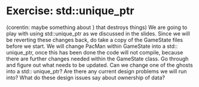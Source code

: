 # Exercise: std::unique_ptr<PacMan>

(corentin: maybe something about } that destroys things)
We are going to play with using std::unique_ptr as we discussed in the slides. Since we will be reverting these changes
back, do take a copy of the GameState files before we start. We will change PacMan within GameState into a std::
unique_ptr<PacMan>, once this has been done the code will not compile, because there are further changes needed within
the GameState class. Go through and figure out what needs to be updated. Can we change one of the ghosts into a std::
unique_ptr? Are there any current design problems we will run into? What do these design issues say about ownership of
data?

